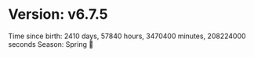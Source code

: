 # Version: v6.7.5
Time since birth: 2410 days, 57840 hours, 3470400 minutes, 208224000 seconds
Season: Spring 🌸
